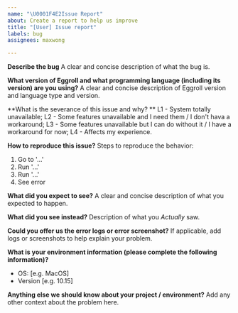 ```yaml
---
name: "\U0001F4E2Issue Report"
about: Create a report to help us improve
title: "[User] Issue report"
labels: bug
assignees: maxwong

---
```


**Describe the bug**
A clear and concise description of what the bug is.


**What version of Eggroll and what programming language (including its version) are you using?**
A clear and concise description of Eggroll version and language type and version.


**What is the severance of this issue and why? **
L1 - System totally unavailable; 
L2 - Some features unavailable and I need them / I don't hava a workaround; 
L3 - Some features unavailable but I can do without it / I have a workaround for now; 
L4 - Affects my experience.


**How to reproduce this issue?**
Steps to reproduce the behavior:
1. Go to '...'
2. Run '...'
3. Run '...'
4. See error

**What did you expect to see?**
A clear and concise description of what you expected to happen.


**What did you see instead?**
Description of what you *Actually* saw.


**Could you offer us the error logs or error screenshot?**
If applicable, add logs or screenshots to help explain your problem.


**What is your environment information (please complete the following information)?**
 - OS: [e.g. MacOS]
 - Version [e.g. 10.15]


**Anything else we should know about your project / environment?**
Add any other context about the problem here.
